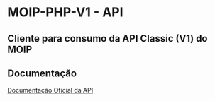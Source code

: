 MOIP-PHP-V1 - API
====================================================

Cliente para consumo da API Classic (V1) do MOIP
 ----------

Documentação
 ----------
[Documentação Oficial da API](https://labs.moip.com.br/integracao/visao-geral/)

